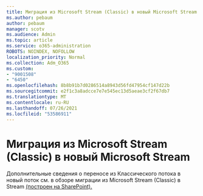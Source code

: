 ```yaml
---
title: Миграция из Microsoft Stream (Classic) в новый Microsoft Stream
ms.author: pebaum
author: pebaum
manager: scotv
ms.audience: Admin
ms.topic: article
ms.service: o365-administration
ROBOTS: NOINDEX, NOFOLLOW
localization_priority: Normal
ms.collection: Adm_O365
ms.custom:
- "9001508"
- "6450"
ms.openlocfilehash: 8b8b91b7d0286514a8943d56fd47954cf147d22b
ms.sourcegitcommit: e2f1c3a8adcce7e7e545ec13d5aeae3cf2f67db7
ms.translationtype: MT
ms.contentlocale: ru-RU
ms.lasthandoff: 07/26/2021
ms.locfileid: "53586911"
---
```

# <a name="migrate-from-microsoft-stream-classic-to-the-new-microsoft-stream"></a>Миграция из Microsoft Stream (Classic) в новый Microsoft Stream

Дополнительные сведения о переносе из Классического потока в новый поток см. в обзоре миграции из Microsoft Stream (Classic) в Stream [(построен на SharePoint).](/stream/streamnew/stream-classic-to-new-migration-overview)